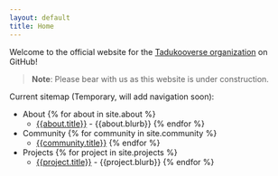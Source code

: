 ```yaml
---
layout: default
title: Home
---
```


Welcome to the official website for the [Tadukooverse organization](https://github.com/Tadukooverse) on GitHub!

> **Note**: Please bear with us as this website is under construction.

Current sitemap (Temporary, will add navigation soon):
- About
  {% for about in site.about %}
  - [{{about.title}}]({{about.url}}) - {{about.blurb}}
  {% endfor %}
- Community
  {% for community in site.community %}
  - [{{community.title}}]({{community.url}})
  {% endfor %}
- Projects
  {% for project in site.projects %}
  - [{{project.title}}]({{project.url}}) - {{project.blurb}}
  {% endfor %}
